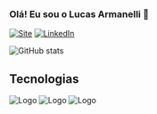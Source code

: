 
### Olá! Eu sou o Lucas Armanelli 👋

[![Site](https://img.shields.io/website?label=CreationSistemas.com.br&style=for-the-badge&url=https://creationsistemas.com.br)](https://creationsistemas.com.br)
[![LinkedIn](https://img.shields.io/badge/LinkedIn-0077B5?style=for-the-badge&logo=linkedin&logoColor=white)](https://www.linkedin.com/in/lucas-armanelli/)

  ![GitHub stats](https://github-readme-stats.vercel.app/api/top-langs/?username=LucasArmanelli&layout=compact&theme=chartreuse-dark)
 
## Tecnologias 

![Logo](https://img.shields.io/badge/JavaScript-F7DF1E?style=for-the-badge&logo=javascript&logoColor=black)
![Logo](https://img.shields.io/badge/React_Native-20232A?style=for-the-badge&logo=react&logoColor=61DAFB)
![Logo](https://img.shields.io/badge/styled--components-DB7093?style=for-the-badge&logo=styled-components&logoColor=white)
